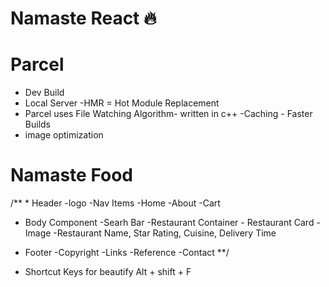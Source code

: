 # Namaste React 🔥

# Parcel
- Dev Build
- Local Server
-HMR = Hot Module Replacement
- Parcel uses File Watching Algorithm- written in c++
-Caching - Faster Builds
- image optimization

# Namaste Food

/** * Header
     -logo
     -Nav Items
        -Home
        -About
        -Cart
 * Body Component
     -Searh Bar
     -Restaurant Container
            - Restaurant Card
                -Image
                -Restaurant Name, Star Rating, Cuisine, Delivery Time
            
 * Footer
     -Copyright
     -Links
     -Reference
     -Contact
 **/

* Shortcut Keys
for beautify
Alt + shift + F
 